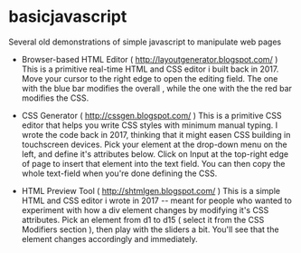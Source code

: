 # basicjavascript
Several old demonstrations of simple javascript to manipulate web pages

- Browser-based HTML Editor ( http://layoutgenerator.blogspot.com/ )
This is a primitive real-time HTML and CSS editor i built back in 2017. Move your cursor to the right edge to open the editing field. The one with the blue bar modifies the overall <body>, while the one with the the red bar modifies the CSS.

- CSS Generator ( http://cssgen.blogspot.com/ )
This is a primitive CSS editor that helps you write CSS styles with minimum manual typing. I wrote the code back in 2017, thinking that it might easen CSS building in touchscreen devices. Pick your element at the drop-down menu on the left, and define it's attributes below. Click on Input at the top-right edge of page to insert that element into the text field. You can then copy the whole text-field when you're done defining the CSS.

- HTML Preview Tool ( http://shtmlgen.blogspot.com/ )
This is a simple HTML and CSS editor i wrote in 2017 -- meant for people who wanted to experiment with how a div element changes by modifying it's CSS attributes. Pick an element from d1 to d15 ( select it from the CSS Modifiers section ), then play with the sliders a bit. You'll see that the element changes accordingly and immediately.
